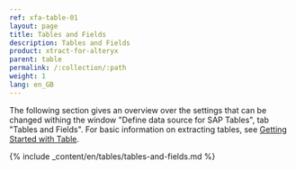 ```yaml
---
ref: xfa-table-01
layout: page
title: Tables and Fields
description: Tables and Fields
product: xtract-for-alteryx
parent: table
permalink: /:collection/:path
weight: 1
lang: en_GB
---
```

The following section gives an overview over the settings that can be changed withing the window "Define data source for SAP Tables", tab "Tables and Fields".
For basic information on extracting tables, see [Getting Started with Table](../getting-started-table). <br>

{% include _content/en/tables/tables-and-fields.md  %}